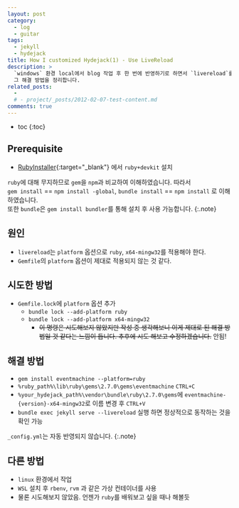 ```yaml
---
layout: post
category: 
  - log
  - guitar
tags: 
  - jekyll
  - hydejack
title: How I customized Hydejack(1) - Use LiveReload
description: >
  `windows` 환경 local에서 blog 작업 후 한 번에 반영하기로 하면서 `livereload`를 사용하고 싶었으나 hydejack starter kit bundle에 포함되어 있음에도 오류와 함께 실행되지 않았다.  
  그 해결 방법을 정리합니다.
related_posts:
  - 
  # - project/_posts/2012-02-07-test-content.md
comments: true
---
```

<!-- blank -->

* toc
{:toc}

## Prerequisite
* [RubyInstaller](https://rubyinstaller.org/downloads/){:target="_blank"} 에서 `ruby+devkit` 설치  

`ruby`에 대해 무지하므로 `gem`을 `npm`과 비교하여 이해하였습니다.
따라서  
`gem install` == `npm install -global`,
`bundle install` == `npm install` 로 이해하였습니다.  
또한 `bundle`은 `gem install bundler`를 통해 설치 후 사용 가능합니다.
{:.note}

## 원인

* `livereload`는 `platform` 옵션으로 `ruby`, `x64-mingw32`를 적용해야 한다.
* `Gemfile`의 `platform` 옵션이 제대로 적용되지 않는 것 같다.

## 시도한 방법
* `Gemfile.lock`에 `platform` 옵션 추가
  * `bundle lock --add-platform ruby`
  * `bundle lock --add-platform x64-mingw32`  
    * ~~이 명령은 시도해보지 않았지만 작성 중 생각해보니 이게 제대로 된 해결 방법일 것 같다는 느낌이 듭니다. 추후에 시도 해보고 수정하겠습니다.~~ 안됨!

## 해결 방법
* `gem install eventmachine --platform=ruby`
* `%ruby_path%\lib\ruby\gems\2.7.0\gems\eventmachine` `CTRL+C`
* `%your_hydejack_path%\vendor\bundle\ruby\2.7.0\gems`에 `eventmachine-{version}-x64-mingw32`로 이름 변경 후 `CTRL+V`
* `bundle exec jekyll serve --livereload` 실행 하면 정상적으로 동작하는 것을 확인 가능

`_config.yml`는 자동 반영되지 않습니다.
{:.note}

## 다른 방법
* `linux` 환경에서 작업
* `WSL` 설치 후 `rbenv`, `rvm` 과 같은 가상 컨테이너를 사용
* 물론 시도해보지 않았음. 언젠가 `ruby`를 배워보고 싶을 때나 해볼듯